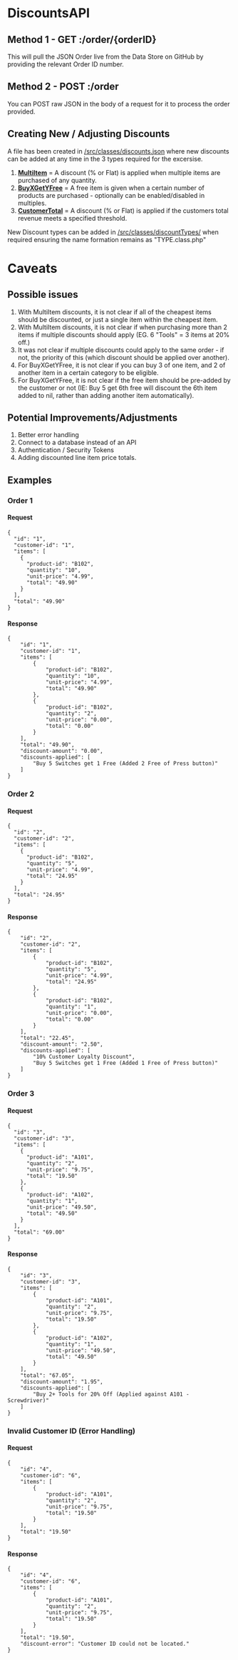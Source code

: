 # DiscountsAPI

## Method 1 - GET :/order/{orderID}

This will pull the JSON Order live from the Data Store on GitHub by providing the relevant Order ID number. 

## Method 2 - POST :/order

You can POST raw JSON in the body of a request for it to process the order provided.

## Creating New / Adjusting Discounts

A file has been created in [/src/classes/discounts.json](/src/classes/discounts.json) where new discounts can be added at any time in the 3 types required for the excersise. 

1. **[MultiItem](/DiscountType-MultiItem.md)** = A discount (% or Flat) is applied when multiple items are purchased of any quantity.
2. **[BuyXGetYFree](/DiscountType-BuyXGetYFree.md)** = A free item is given when a certain number of products are purchased - optionally can be enabled/disabled in multiples.
3. **[CustomerTotal](/DiscountType-CustomerTotal.md)** = A discount (% or Flat) is applied if the customers total revenue meets a specified threshold. 

New Discount types can be added in [/src/classes/discountTypes/](/src/classes/discountTypes/) when required ensuring the name formation remains as "TYPE.class.php"

# Caveats

## Possible issues

1. With MultiItem discounts, it is not clear if all of the cheapest items should be discounted, or just a single item within the cheapest item.
2. With MultiItem discounts, it is not clear if when purchasing more than 2 items if multiple discounts should apply (EG. 6 "Tools" = 3 items at 20% off.)
3. It was not clear if multiple discounts could apply to the same order - if not, the priority of this (which discount should be applied over another).
4. For BuyXGetYFree, it is not clear if you can buy 3 of one item, and 2 of another item in a certain category to be eligible.
5. For BuyXGetYFree, it is not clear if the free item should be pre-added by the customer or not (IE: Buy 5 get 6th free will discount the 6th item added to nil, rather than adding another item automatically).

## Potential Improvements/Adjustments

1. Better error handling
2. Connect to a database instead of an API
3. Authentication / Security Tokens
4. Adding discounted line item price totals.

## Examples
### Order 1
#### Request 
```
{
  "id": "1",
  "customer-id": "1",
  "items": [
    {
      "product-id": "B102",
      "quantity": "10",
      "unit-price": "4.99",
      "total": "49.90"
    }
  ],
  "total": "49.90"
}
```
#### Response
```
{
    "id": "1",
    "customer-id": "1",
    "items": [
        {
            "product-id": "B102",
            "quantity": "10",
            "unit-price": "4.99",
            "total": "49.90"
        },
        {
            "product-id": "B102",
            "quantity": "2",
            "unit-price": "0.00",
            "total": "0.00"
        }
    ],
    "total": "49.90",
    "discount-amount": "0.00",
    "discounts-applied": [
        "Buy 5 Switches get 1 Free (Added 2 Free of Press button)"
    ]
}
```

### Order 2
#### Request
```
{
  "id": "2",
  "customer-id": "2",
  "items": [
    {
      "product-id": "B102",
      "quantity": "5",
      "unit-price": "4.99",
      "total": "24.95"
    }
  ],
  "total": "24.95"
}
```
#### Response
```
{
    "id": "2",
    "customer-id": "2",
    "items": [
        {
            "product-id": "B102",
            "quantity": "5",
            "unit-price": "4.99",
            "total": "24.95"
        },
        {
            "product-id": "B102",
            "quantity": "1",
            "unit-price": "0.00",
            "total": "0.00"
        }
    ],
    "total": "22.45",
    "discount-amount": "2.50",
    "discounts-applied": [
        "10% Customer Loyalty Discount",
        "Buy 5 Switches get 1 Free (Added 1 Free of Press button)"
    ]
}
```
### Order 3
#### Request
```
{
  "id": "3",
  "customer-id": "3",
  "items": [
    {
      "product-id": "A101",
      "quantity": "2",
      "unit-price": "9.75",
      "total": "19.50"
    },
    {
      "product-id": "A102",
      "quantity": "1",
      "unit-price": "49.50",
      "total": "49.50"
    }
  ],
  "total": "69.00"
}
```
#### Response
```
{
    "id": "3",
    "customer-id": "3",
    "items": [
        {
            "product-id": "A101",
            "quantity": "2",
            "unit-price": "9.75",
            "total": "19.50"
        },
        {
            "product-id": "A102",
            "quantity": "1",
            "unit-price": "49.50",
            "total": "49.50"
        }
    ],
    "total": "67.05",
    "discount-amount": "1.95",
    "discounts-applied": [
        "Buy 2+ Tools for 20% Off (Applied against A101 - Screwdriver)"
    ]
}
```
### Invalid Customer ID (Error Handling)
#### Request
```
{
    "id": "4",
    "customer-id": "6",
    "items": [
        {
            "product-id": "A101",
            "quantity": "2",
            "unit-price": "9.75",
            "total": "19.50"
        }
    ],
    "total": "19.50"
}
```
#### Response
```
{
    "id": "4",
    "customer-id": "6",
    "items": [
        {
            "product-id": "A101",
            "quantity": "2",
            "unit-price": "9.75",
            "total": "19.50"
        }
    ],
    "total": "19.50",
    "discount-error": "Customer ID could not be located."
}
```
